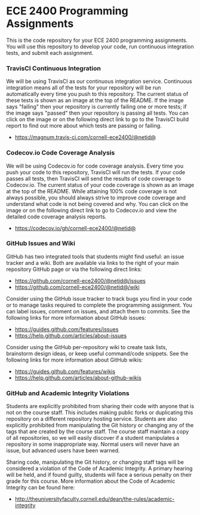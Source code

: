 
ECE 2400 Programming Assignments
==========================================================================

This is the code repository for your ECE 2400 programming assignments.
You will use this repository to develop your code, run continuous
integration tests, and submit each assignment.

### TravisCI Continuous Integration

We will be using TravisCI as our continuous integration service.
Continuous integration means all of the tests for your repository will be
run automatically every time you push to this repository. The current
status of these tests is shown as an image at the top of the README. If
the image says "failing" then your repository is currently failing one or
more tests; if the image says "passed" then your repository is passing
all tests. You can click on the image or on the following direct link to
go to the TravisCI build report to find out more about which tests are
passing or failing.

 * https://magnum.travis-ci.com/cornell-ece2400/@netid@

### Codecov.io Code Coverage Analysis

We will be using Codecov.io for code coverage analysis. Every time you
push your code to this repository, TravisCI will run the tests. If your
code passes all tests, then TravisCI will send the results of code
coverage to Codecov.io. The current status of your code coverage is shown
as an image at the top of the README. While attaining 100% code coverage
is not always possible, you should always strive to improve code coverage
and understand what code is not being covered and why. You can click on
the image or on the following direct link to go to Codecov.io and view
the detailed code coverage analysis reports.

 * https://codecov.io/gh/cornell-ece2400/@netid@

### GitHub Issues and Wiki

GitHub has two integrated tools that students might find useful: an issue
tracker and a wiki. Both are available via links to the right of your
main repository GitHub page or via the following direct links:

 * https://github.com/cornell-ece2400/@netid@/issues
 * https://github.com/cornell-ece2400/@netid@/wiki

Consider using the GitHub issue tracker to track bugs you find in your
code or to manage tasks required to complete the programming assignment.
You can label issues, comment on issues, and attach them to commits. See
the following links for more information about GitHub issues:

 * https://guides.github.com/features/issues
 * https://help.github.com/articles/about-issues

Consider using the GitHub per-repository wiki to create task lists,
brainstorm design ideas, or keep useful command/code snippets. See the
following links for more information about GitHub wikis:

 * https://guides.github.com/features/wikis
 * https://help.github.com/articles/about-github-wikis

### GitHub and Academic Integrity Violations

Students are explicitly prohibited from sharing their code with anyone
that is not on the course staff. This includes making public forks or
duplicating this repository on a different repository hosting service.
Students are also explicitly prohibited from manipulating the Git history
or changing any of the tags that are created by the course staff. The
course staff maintain a copy of all repositories, so we will easily
discover if a student manipulates a repository in some inappropriate way.
Normal users will never have an issue, but advanced users have been
warned.

Sharing code, manipulating the Git history, or changing staff tags will
be considered a violation of the Code of Academic Integrity. A primary
hearing will be held, and if found guilty, students will face a serious
penalty on their grade for this course. More information about the Code
of Academic Integrity can be found here:

 * http://theuniversityfaculty.cornell.edu/dean/the-rules/academic-integrity

